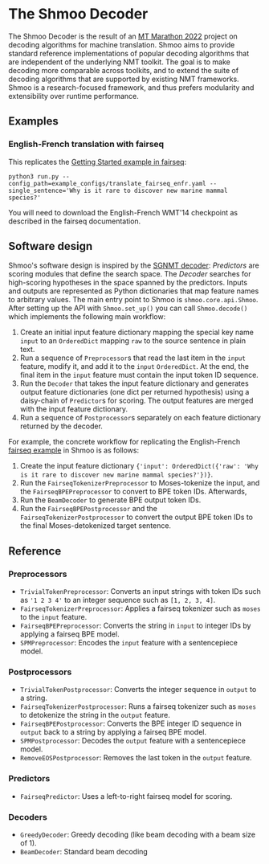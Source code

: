 # The Shmoo Decoder

The Shmoo Decoder is the result of an [MT Marathon 2022](https://ufal.mff.cuni.cz/mtm22/) project on decoding algorithms
for machine translation. Shmoo aims to provide standard reference implementations of popular decoding algorithms that
are independent of the underlying NMT toolkit. The goal is to make decoding more comparable across toolkits, and to
extend the suite of decoding algorithms that are supported by existing NMT frameworks. Shmoo is a research-focused
framework, and thus prefers modularity and extensibility over runtime performance.

## Examples

### English-French translation with fairseq

This replicates
the [Getting Started example in fairseq](https://fairseq.readthedocs.io/en/latest/getting_started.html#evaluating-pre-trained-models):

```commandline
python3 run.py --config_path=example_configs/translate_fairseq_enfr.yaml --single_sentence='Why is it rare to discover new marine mammal species?' 
```

You will need to download the English-French WMT'14 checkpoint as described in the fairseq documentation.

## Software design

Shmoo's software design is inspired by the [SGNMT decoder](https://ucam-smt.github.io/sgnmt/html/): *Predictors* are
scoring modules that define the search space. The *Decoder* searches for high-scoring hypotheses in the space spanned by
the predictors. Inputs and outputs are represented as Python dictionaries that map feature names to arbitrary values.
The main entry point to Shmoo is `shmoo.core.api.Shmoo`. After setting up the API with `Shmoo.set_up()` you can
call `Shmoo.decode()` which implements the following main workflow:

1) Create an initial input feature dictionary mapping the special key name `input` to an `OrderedDict` mapping `raw` to
   the source sentence in plain text.
2) Run a sequence of `Preprocessor`s that read the last item in the `input` feature, modify it, and add it to
   the `input` `OrderedDict`. At the end, the final item in the `input` feature must contain the input token ID
   sequence.
3) Run the `Decoder` that takes the input feature dictionary and generates output feature dictionaries (one dict per
   returned hypothesis) using a daisy-chain of `Predictor`s for scoring. The output features are merged with the input
   feature dictionary.
4) Run a sequence of `Postprocessor`s separately on each feature dictionary returned by the decoder.

For example, the concrete workflow for replicating the
English-French [fairseq example](https://fairseq.readthedocs.io/en/latest/getting_started.html#evaluating-pre-trained-models)
in Shmoo is as follows:

1) Create the input feature
   dictionary `{'input': OrderedDict({'raw': 'Why is it rare to discover new marine mammal species?'})}`.
2) Run the `FairseqTokenizerPreprocessor` to Moses-tokenize the input, and the `FairseqBPEPreprocessor` to convert to
   BPE token IDs. Afterwards,
3) Run the `BeamDecoder` to generate BPE output token IDs.
4) Run the `FairseqBPEPostprocessor` and the `FairseqTokenizerPostprocessor` to convert the output BPE token IDs to the
   final Moses-detokenized target sentence.

## Reference

### Preprocessors

* `TrivialTokenPreprocessor`: Converts an input strings with token IDs such as `'1 2 3 4'` to an integer sequence such
  as `[1, 2, 3, 4]`.
* `FairseqTokenizerPreprocessor`: Applies a fairseq tokenizer such as `moses` to the `input` feature.
* `FairseqBPEPreprocessor`: Converts the string in `input` to integer IDs by applying a fairseq BPE model.
* `SPMPreprocessor`: Encodes the `input` feature with a sentencepiece model.

### Postprocessors

* `TrivialTokenPostprocessor`: Converts the integer sequence in `output` to a string.
* `FairseqTokenizerPostprocessor`: Runs a fairseq tokenizer such as `moses` to detokenize the string in the `output`
  feature.
* `FairseqBPEPostprocessor`: Converts the BPE integer ID sequence in `output` back to a string by applying a fairseq
  BPE model.
* `SPMPostprocessor`: Decodes the `output` feature with a sentencepiece model.
* `RemoveEOSPostprocessor`: Removes the last token in the `output` feature.

### Predictors

* `FairseqPredictor`: Uses a left-to-right fairseq model for scoring.

### Decoders

* `GreedyDecoder`: Greedy decoding (like beam decoding with a beam size of 1).
* `BeamDecoder`: Standard beam decoding
